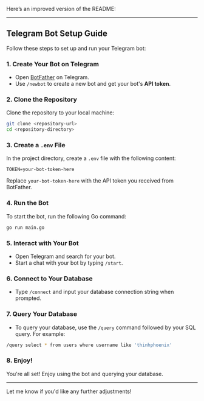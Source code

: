 Here’s an improved version of the README:

---

## Telegram Bot Setup Guide

Follow these steps to set up and run your Telegram bot:

### 1. Create Your Bot on Telegram
- Open [BotFather](https://telegram.me/BotFather) on Telegram.
- Use `/newbot` to create a new bot and get your bot's **API token**.

### 2. Clone the Repository
Clone the repository to your local machine:

```bash
git clone <repository-url>
cd <repository-directory>
```

### 3. Create a `.env` File
In the project directory, create a `.env` file with the following content:

```env
TOKEN=your-bot-token-here
```

Replace `your-bot-token-here` with the API token you received from BotFather.

### 4. Run the Bot
To start the bot, run the following Go command:

```bash
go run main.go
```

### 5. Interact with Your Bot
- Open Telegram and search for your bot.
- Start a chat with your bot by typing `/start`.

### 6. Connect to Your Database
- Type `/connect` and input your database connection string when prompted.

### 7. Query Your Database
- To query your database, use the `/query` command followed by your SQL query. For example:

```bash
/query select * from users where username like 'thinhphoenix'
```

### 8. Enjoy!
You're all set! Enjoy using the bot and querying your database.

---

Let me know if you'd like any further adjustments!
